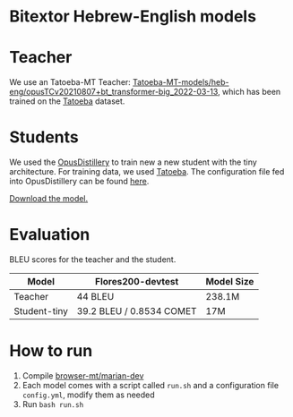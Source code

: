 # Bitextor Hebrew-English models

# Teacher
We use an Tatoeba-MT Teacher: [Tatoeba-MT-models/heb-eng/opusTCv20210807+bt_transformer-big_2022-03-13](https://object.pouta.csc.fi/Tatoeba-MT-models/heb-eng/opusTCv20210807+bt_transformer-big_2022-03-13.zip), which has been trained on the [Tatoeba](https://github.com/Helsinki-NLP/Tatoeba-Challenge/tree/master/data) dataset.


# Students
We used the [OpusDistillery](https://github.com/Helsinki-NLP/OpusDistillery) to train new a new student with the tiny architecture. For training data, we used [Tatoeba](https://github.com/Helsinki-NLP/Tatoeba-Challenge/tree/master/data). The configuration file fed into OpusDistillery can be found [here](https://github.com/Helsinki-NLP/OpusDistillery/blob/main/configs/hplt/config.hplt.heb-eng.yml).

[Download the model.](https://object.pouta.csc.fi/hplt_bitextor_models/heb-eng_tiny.zip)

# Evaluation
BLEU scores for the teacher and the student.

|Model|Flores200-devtest| Model Size |
|---|---|---|
|Teacher | 44 BLEU | 238.1M |  - |
|Student-tiny | 39.2 BLEU / 0.8534 COMET | 17M | - |

# How to run
1. Compile [browser-mt/marian-dev](https://github.com/browsermt/marian-dev)
2. Each model comes with a script called `run.sh` and a configuration file `config.yml`, modify them as needed
3. Run `bash run.sh`